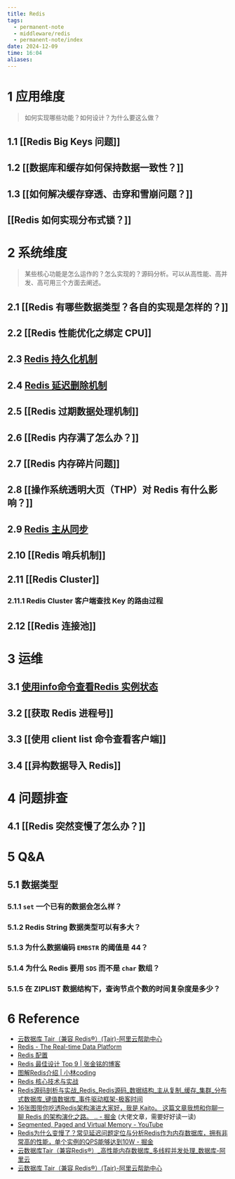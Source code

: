 ```yaml
---
title: Redis
tags:
  - permanent-note
  - middleware/redis
  - permanent-note/index
date: 2024-12-09
time: 16:04
aliases:
---
```

# 1 应用维度

> 如何实现哪些功能？如何设计？为什么要这么做？
## 1.1 [[Redis Big Keys 问题]]
## 1.2 [[数据库和缓存如何保持数据一致性？]]
## 1.3 [[如何解决缓存穿透、击穿和雪崩问题？]]
## [[Redis 如何实现分布式锁？]]
# 2 系统维度

 > 某些核心功能是怎么运作的？怎么实现的？源码分析。可以从高性能、高并发、高可用三个方面去阐述。
## 2.1 [[Redis 有哪些数据类型？各自的实现是怎样的？]]
## 2.2 [[Redis 性能优化之绑定 CPU]]
## 2.3 [Redis 持久化机制](Redis%20持久化机制.md)
## 2.4 [Redis 延迟删除机制](Redis%20延迟删除机制.md)
## 2.5 [[Redis 过期数据处理机制]]
## 2.6 [[Redis 内存满了怎么办？]]
## 2.7 [[Redis 内存碎片问题]]
## 2.8 [[操作系统透明大页（THP）对 Redis 有什么影响？]]
## 2.9 [Redis 主从同步](Redis%20主从同步.md)
## 2.10 [[Redis 哨兵机制]]
## 2.11 [[Redis Cluster]]
### 2.11.1 Redis Cluster 客户端查找 Key 的路由过程

## 2.12 [[Redis 连接池]]

# 3 运维
## 3.1 [使用info命令查看Redis 实例状态](使用info命令查看Redis%20实例状态.md)
## 3.2 [[获取 Redis 进程号]]
## 3.3 [[使用 client list 命令查看客户端]]
## 3.4 [[异构数据导入 Redis]]
# 4 问题排查
## 4.1 [[Redis 突然变慢了怎么办？]]
# 5 Q&A
## 5.1 数据类型
### 5.1.1 `set` 一个已有的数据会怎么样？
### 5.1.2 Redis String 数据类型可以有多大？
### 5.1.3 为什么数据编码 `EMBSTR` 的阈值是 44？
### 5.1.4 为什么 Redis 要用 `SDS` 而不是 `char` 数组？
### 5.1.5 在 ZIPLIST 数据结构下，查询节点个数的时间复杂度是多少？
# 6 Reference
* [云数据库 Tair（兼容 Redis®）(Tair)-阿里云帮助中心](https://help.aliyun.com/zh/redis/?spm=a2c4g.11186623.0.0.3223490cwufiga)
* [Redis - The Real-time Data Platform](https://redis.io/)
* [Redis 配置](Redis%20配置.md)
* [Redis 最佳设计 Top 9 \| 张金铭的博客](https://www.zjmeow.com/archives/redis-best-design)
* [图解Redis介绍 | 小林coding](https://xiaolincoding.com/redis/)
* [Redis 核心技术与实战](https://time.geekbang.org/column/intro/100056701?tab=catalog)
* [Redis源码剖析与实战\_Redis\_Redis源码\_数据结构\_主从复制\_缓存\_集群\_分布式数据库\_键值数据库\_事件驱动框架-极客时间](https://time.geekbang.org/column/intro/100084301?tab=catalog)
* [16张图带你吃透Redis架构演进大家好，我是 Kaito。 这篇文章我想和你聊一聊 Redis 的架构演化之路。 .. - 掘金](https://juejin.cn/post/6925284711296155655) (大佬文章，需要好好读一读)
* [Segmented, Paged and Virtual Memory - YouTube](https://youtu.be/p9yZNLeOj4s?si=CVjlC-nsjzwapib6)
* [Redis为什么变慢了？常见延迟问题定位与分析Redis作为内存数据库，拥有非常高的性能，单个实例的QPS能够达到10W - 掘金](https://juejin.cn/post/6893396349648273422)
* [云数据库Tair（兼容Redis®）\_高性能内存数据库\_多线程并发处理\_数据库-阿里云](https://www.aliyun.com/product/tair?spm=a2c4g.11174283.0.0.69ab3629gWxzMZ)
* [云数据库 Tair（兼容 Redis®）(Tair)-阿里云帮助中心](https://help.aliyun.com/zh/redis/?spm=5176.29637306.J_AHgvE-XDhTWrtotIBlDQQ.9.1ba955b1Lp5oKb)